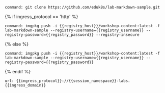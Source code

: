 


```terminal:execute
command: git clone https://github.com/eduk8s/lab-markdown-sample.git
```

{% if ingress_protocol == 'http' %}

```terminal:execute
command: imgpkg push -i {{registry_host}}/workshop-content:latest -f lab-markdown-sample --registry-username={{registry_username}} --registry-password={{registry_password}} --registry-insecure
```

{% else %}

```terminal:execute
command: imgpkg push -i {{registry_host}}/workshop-content:latest -f lab-markdown-sample --registry-username={{registry_username}} --registry-password={{registry_password}}
```

{% endif %}

```dashboard:open-url
url: {{ingress_protocol}}://{{session_namespace}}-labs.{{ingress_domain}}
```
